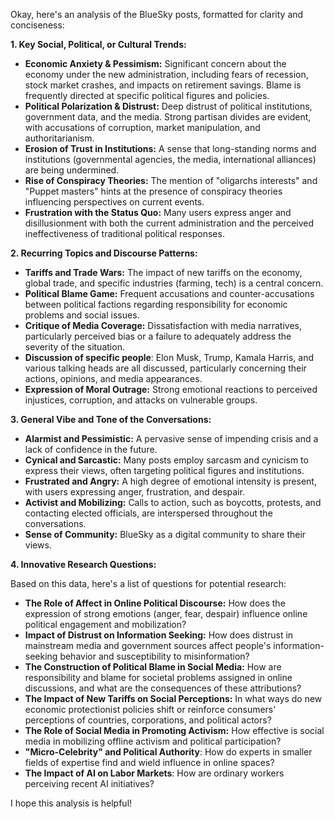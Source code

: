 Okay, here's an analysis of the BlueSky posts, formatted for clarity and conciseness:

**1. Key Social, Political, or Cultural Trends:**

*   **Economic Anxiety & Pessimism:**  Significant concern about the economy under the new administration, including fears of recession, stock market crashes, and impacts on retirement savings. Blame is frequently directed at specific political figures and policies.
*   **Political Polarization & Distrust:** Deep distrust of political institutions, government data, and the media. Strong partisan divides are evident, with accusations of corruption, market manipulation, and authoritarianism.
*   **Erosion of Trust in Institutions:** A sense that long-standing norms and institutions (governmental agencies, the media, international alliances) are being undermined.
*   **Rise of Conspiracy Theories:** The mention of "oligarchs interests" and "Puppet masters" hints at the presence of conspiracy theories influencing perspectives on current events.
*   **Frustration with the Status Quo:** Many users express anger and disillusionment with both the current administration and the perceived ineffectiveness of traditional political responses.

**2. Recurring Topics and Discourse Patterns:**

*   **Tariffs and Trade Wars:**  The impact of new tariffs on the economy, global trade, and specific industries (farming, tech) is a central concern.
*   **Political Blame Game:** Frequent accusations and counter-accusations between political factions regarding responsibility for economic problems and social issues.
*   **Critique of Media Coverage:** Dissatisfaction with media narratives, particularly perceived bias or a failure to adequately address the severity of the situation.
*   **Discussion of specific people**: Elon Musk, Trump, Kamala Harris, and various talking heads are all discussed, particularly concerning their actions, opinions, and media appearances.
*   **Expression of Moral Outrage:** Strong emotional reactions to perceived injustices, corruption, and attacks on vulnerable groups.

**3. General Vibe and Tone of the Conversations:**

*   **Alarmist and Pessimistic:** A pervasive sense of impending crisis and a lack of confidence in the future.
*   **Cynical and Sarcastic:** Many posts employ sarcasm and cynicism to express their views, often targeting political figures and institutions.
*   **Frustrated and Angry:** A high degree of emotional intensity is present, with users expressing anger, frustration, and despair.
*   **Activist and Mobilizing:** Calls to action, such as boycotts, protests, and contacting elected officials, are interspersed throughout the conversations.
*   **Sense of Community:** BlueSky as a digital community to share their views.

**4. Innovative Research Questions:**

Based on this data, here's a list of questions for potential research:

*   **The Role of Affect in Online Political Discourse:** How does the expression of strong emotions (anger, fear, despair) influence online political engagement and mobilization?
*   **Impact of Distrust on Information Seeking:** How does distrust in mainstream media and government sources affect people's information-seeking behavior and susceptibility to misinformation?
*   **The Construction of Political Blame in Social Media:** How are responsibility and blame for societal problems assigned in online discussions, and what are the consequences of these attributions?
*   **The Impact of New Tariffs on Social Perceptions:** In what ways do new economic protectionist policies shift or reinforce consumers' perceptions of countries, corporations, and political actors?
*   **The Role of Social Media in Promoting Activism:** How effective is social media in mobilizing offline activism and political participation?
*   **"Micro-Celebrity" and Political Authority**: How do experts in smaller fields of expertise find and wield influence in online spaces?
*   **The Impact of AI on Labor Markets**: How are ordinary workers perceiving recent AI initiatives?

I hope this analysis is helpful!

